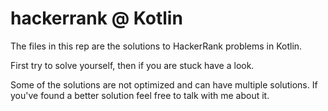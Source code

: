 # hackerrank @ Kotlin
The files in this rep are the solutions to HackerRank problems in Kotlin.

First try to solve yourself, then if you are stuck have a look.

Some of the solutions are not optimized and can have multiple solutions. If you've found a better solution feel free to talk with me about it.
